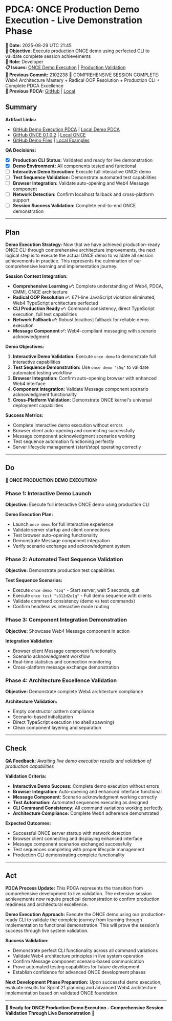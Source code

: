 # PDCA: ONCE Production Demo Execution - Live Demonstration Phase

**📅 Date:** 2025-08-29 UTC 21:45  
**🎯 Objective:** Execute production ONCE demo using perfected CLI to validate complete session achievements  
**👤 Role:** Developer  
**📋 Issues:** [ONCE Demo Execution](https://github.com/Cerulean-Circle-GmbH/Web4Articles/issues) | [Production Validation](https://github.com/Cerulean-Circle-GmbH/Web4Articles/issues)  
**📎 Previous Commit:** 2102238 👑 COMPREHENSIVE SESSION COMPLETE: Web4 Architecture Mastery + Radical OOP Resolution + Production CLI + Complete PDCA Excellence  
**🔗 Previous PDCA:** [GitHub](https://github.com/Cerulean-Circle-GmbH/Web4Articles/blob/release/dev/scrum.pmo/project.journal/2025-08-29-UTC-1616-comprehensive-learning-session/pdca/2025-08-29-UTC-1840-comprehensive-session-final-summary.md) | [Local](../2025-08-29-UTC-1840-comprehensive-session-final-summary.md)

## Summary

**Artifact Links:**
- [GitHub Demo Execution PDCA](https://github.com/Cerulean-Circle-GmbH/Web4Articles/blob/release/dev/scrum.pmo/project.journal/2025-08-29-UTC-1616-comprehensive-learning-session/pdca/2025-08-29-UTC-1845-once-production-demo-execution.md) | [Local Demo PDCA](./2025-08-29-UTC-1845-once-production-demo-execution.md)
- [GitHub ONCE 0.1.0.2](https://github.com/Cerulean-Circle-GmbH/Web4Articles/tree/release/dev/components/ONCE/0.1.0.2) | [Local ONCE](../../../../components/ONCE/0.1.0.2)
- [GitHub Demo Files](https://github.com/Cerulean-Circle-GmbH/Web4Articles/tree/release/dev/components/ONCE/0.1.0.2/examples) | [Local Examples](../../../../components/ONCE/0.1.0.2/examples)

**QA Decisions:**
- [x] **Production CLI Status:** Validated and ready for live demonstration
- [x] **Demo Environment:** All components tested and functional
- [ ] **Interactive Demo Execution:** Execute full interactive ONCE demo
- [ ] **Test Sequence Validation:** Demonstrate automated test capabilities
- [ ] **Browser Integration:** Validate auto-opening and Web4 Message component
- [ ] **Network Detection:** Confirm localhost fallback and cross-platform support
- [ ] **Session Success Validation:** Complete end-to-end ONCE demonstration

---

## Plan

**Demo Execution Strategy:**
Now that we have achieved production-ready ONCE CLI through comprehensive architecture improvements, the next logical step is to execute the actual ONCE demo to validate all session achievements in practice. This represents the culmination of our comprehensive learning and implementation journey.

**Session Context Integration:**
- **Comprehensive Learning ✅:** Complete understanding of Web4, PDCA, CMMI, ONCE architecture
- **Radical OOP Resolution ✅:** 671-line JavaScript violation eliminated, Web4 TypeScript architecture perfected
- **CLI Production Ready ✅:** Command consistency, direct TypeScript execution, full test capabilities
- **Network Fallback ✅:** Robust localhost fallback for reliable demo execution
- **Message Component ✅:** Web4-compliant messaging with scenario acknowledgment

**Demo Objectives:**
1. **Interactive Demo Validation:** Execute `once demo` to demonstrate full interactive capabilities
2. **Test Sequence Demonstration:** Use `once demo "s5q"` to validate automated testing workflow
3. **Browser Integration:** Confirm auto-opening browser with enhanced Web4 interface
4. **Component Integration:** Validate Message component scenario acknowledgment functionality
5. **Cross-Platform Validation:** Demonstrate ONCE kernel's universal deployment capabilities

**Success Metrics:**
- Complete interactive demo execution without errors
- Browser client auto-opening and connecting successfully
- Message component acknowledgment scenarios working
- Test sequence automation functioning perfectly
- Server lifecycle management (start/stop) operating correctly

---

## Do

**🚀 ONCE PRODUCTION DEMO EXECUTION:**

### **Phase 1: Interactive Demo Launch**
**Objective:** Execute full interactive ONCE demo using production CLI

**Demo Execution Plan:**
- Launch `once demo` for full interactive experience
- Validate server startup and client connections
- Test browser auto-opening functionality  
- Demonstrate Message component integration
- Verify scenario exchange and acknowledgment system

### **Phase 2: Automated Test Sequence Validation**
**Objective:** Demonstrate production test capabilities

**Test Sequence Scenarios:**
- Execute `once demo "s5q"` - Start server, wait 5 seconds, quit
- Execute `once test "s312d2e1q"` - Full demo sequence with clients
- Validate command consistency (demo vs test commands)
- Confirm headless vs interactive mode routing

### **Phase 3: Component Integration Demonstration**
**Objective:** Showcase Web4 Message component in action

**Integration Validation:**
- Browser client Message component functionality
- Scenario acknowledgment workflow
- Real-time statistics and connection monitoring
- Cross-platform message exchange demonstration

### **Phase 4: Architecture Excellence Validation**
**Objective:** Demonstrate complete Web4 architecture compliance

**Architecture Validation:**
- Empty constructor pattern compliance
- Scenario-based initialization
- Direct TypeScript execution (no shell spawning)
- Clean component layering and separation

---

## Check

**QA Feedback:**
*Awaiting live demo execution results and validation of production capabilities*

**Validation Criteria:**
- **Interactive Demo Success:** Complete demo execution without errors
- **Browser Integration:** Auto-opening and enhanced interface functional
- **Message Component:** Scenario acknowledgment working correctly
- **Test Automation:** Automated sequences executing as designed
- **CLI Command Consistency:** All command variations working perfectly
- **Architecture Compliance:** Complete Web4 adherence demonstrated

**Expected Outcomes:**
- Successful ONCE server startup with network detection
- Browser client connecting and displaying enhanced interface
- Message component scenarios exchanged successfully
- Test sequences completing with proper lifecycle management
- Production CLI demonstrating complete functionality

---

## Act

**PDCA Process Update:**
This PDCA represents the transition from comprehensive development to live validation. The extensive session achievements now require practical demonstration to confirm production readiness and architectural excellence.

**Demo Execution Approach:**
Execute the ONCE demo using our production-ready CLI to validate the complete journey from learning through implementation to functional demonstration. This will prove the session's success through live system validation.

**Success Validation:**
- Demonstrate perfect CLI functionality across all command variations
- Validate Web4 architecture principles in live system operation  
- Confirm Message component scenario-based communication
- Prove automated testing capabilities for future development
- Establish confidence for advanced ONCE development phases

**Next Development Phase Preparation:**
Upon successful demo execution, evaluate results for Sprint 21 planning and advanced Web4 architecture implementation based on validated ONCE foundation.

---

🎯 **Ready for ONCE Production Demo Execution - Comprehensive Session Validation Through Live Demonstration** 🚀
